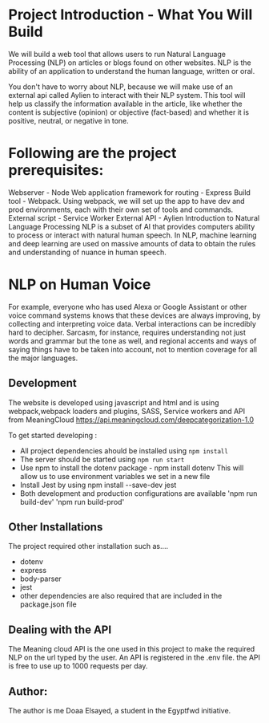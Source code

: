  # Project Introduction - What You Will Build
We will build a web tool that allows users to run Natural Language Processing (NLP) on articles or blogs found on other websites. NLP is the ability of an application to understand the human language, written or oral.

You don't have to worry about NLP, because we will make use of an external api called Aylien to interact with their NLP system. This tool will help us classify the information available in the article, like whether the content is subjective (opinion) or objective (fact-based) and whether it is positive, neutral, or negative in tone.

# Following are the project prerequisites:

Webserver - Node
Web application framework for routing - Express
Build tool - Webpack. Using webpack, we will set up the app to have dev and prod environments, each with their own set of tools and commands.
External script - Service Worker
External API - Aylien
Introduction to Natural Language Processing
NLP is a subset of AI that provides computers ability to process or interact with natural human speech. In NLP, machine learning and deep learning are used on massive amounts of data to obtain the rules and understanding of nuance in human speech.

# NLP on Human Voice
For example, everyone who has used Alexa or Google Assistant or other voice command systems knows that these devices are always improving, by collecting and interpreting voice data. Verbal interactions can be incredibly hard to decipher. Sarcasm, for instance, requires understanding not just words and grammar but the tone as well, and regional accents and ways of saying things have to be taken into account, not to mention coverage for all the major languages.

## Development 
The website is developed using javascript and html and is using webpack,webpack loaders and plugins, SASS, Service workers and API
from MeaningCloud
https://api.meaningcloud.com/deepcategorization-1.0

To get started developing :

* All project dependencies ahould be installed using `npm install`
* The server should be started using `npm run start`
* Use npm to install the dotenv package - npm install dotenv This will allow us to use environment variables we set in a new file
* Install Jest by using npm install --save-dev jest
* Both development and production configurations are available 'npm run build-dev' \'npm run build-prod'

## Other Installations
The project required other installation such as....
* dotenv 
* express
* body-parser
* jest
* other dependencies are also required that are included in the package.json file

## Dealing with the API

The Meaning cloud API is the one used in this project to make the required NLP on the url typed by the user.
An API is registered in the .env file. 
the API is free to use up to 1000 requests per day.

## Author:
The author is me Doaa Elsayed, a student in the Egyptfwd initiative.

